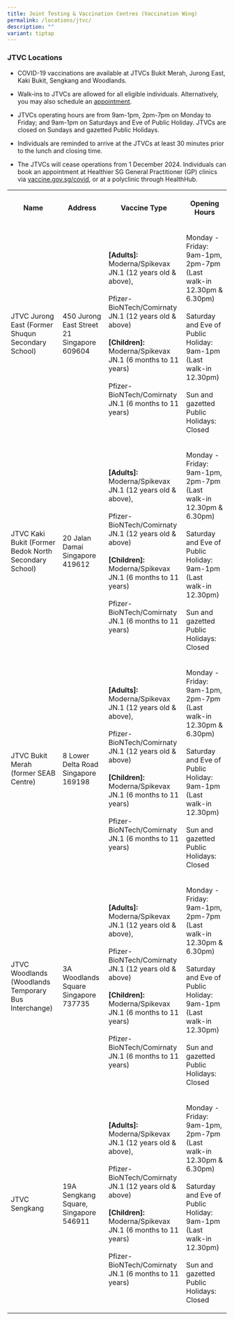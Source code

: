 ```yaml
---
title: Joint Testing & Vaccination Centres (Vaccination Wing)
permalink: /locations/jtvc/
description: ""
variant: tiptap
---
```

<h3><strong>JTVC Locations</strong></h3>
<ul data-tight="true" class="tight">
<li>
<p>COVID-19 vaccinations are available at JTVCs Bukit Merah, Jurong East,
Kaki Bukit, Sengkang and Woodlands.</p>
</li>
<li>
<p>Walk-ins to JTVCs are allowed for all eligible individuals. Alternatively,
you may also schedule an <a href="https://vaccine.gov.sg/covid" rel="noopener noreferrer nofollow" target="_blank">appointment</a>.</p>
</li>
<li>
<p>JTVCs operating hours are from 9am-1pm, 2pm-7pm on Monday to Friday; and
9am-1pm on Saturdays and Eve of Public Holiday. JTVCs are closed on Sundays
and gazetted Public Holidays.</p>
</li>
<li>
<p>Individuals are reminded to arrive at the JTVCs at least 30 minutes prior
to the lunch and closing time.</p>
</li>
<li>
<p>The JTVCs will cease operations from 1 December 2024. Individuals can
book an appointment at Healthier SG General Practitioner (GP) clinics via
<a href="http://vaccine.gov.sg/covid" rel="noopener noreferrer nofollow" target="_blank">vaccine.gov.sg/covid</a>, or at a polyclinic through HealthHub.</p>
</li>
</ul>
<table style="minWidth: 100px">
<colgroup>
<col>
<col>
<col>
<col>
</colgroup>
<tbody>
<tr>
<th rowspan="1" colspan="1">
<p>Name</p>
</th>
<th rowspan="1" colspan="1">
<p>Address</p>
</th>
<th rowspan="1" colspan="1">
<p>Vaccine Type</p>
</th>
<th rowspan="1" colspan="1">
<p>Opening Hours</p>
</th>
</tr>
<tr>
<td rowspan="1" colspan="1">
<p>JTVC Jurong East (Former Shuqun Secondary School)</p>
</td>
<td rowspan="1" colspan="1">
<p>450 Jurong East Street 21 Singapore 609604</p>
</td>
<td rowspan="1" colspan="1">
<p><strong>[Adults]:</strong>
<br>Moderna/Spikevax JN.1 (12 years old &amp; above),
<br>
<br>Pfizer-BioNTech/Comirnaty JN.1 (12 years old &amp; above)
<br>
<br><strong>[Children]:</strong>
<br>Moderna/Spikevax JN.1 (6 months to 11 years)
<br>
<br>Pfizer-BioNTech/Comirnaty JN.1 (6 months to 11 years)</p>
</td>
<td rowspan="1" colspan="1">
<p>Monday - Friday: 9am-1pm, 2pm-7pm (Last walk-in 12.30pm &amp; 6.30pm)
<br>
<br>Saturday and Eve of Public Holiday: 9am-1pm (Last walk-in 12.30pm)
<br>
<br>Sun and gazetted Public Holidays: Closed</p>
</td>
</tr>
<tr>
<td rowspan="1" colspan="1">
<p>JTVC Kaki Bukit (Former Bedok North Secondary School)</p>
</td>
<td rowspan="1" colspan="1">
<p>20 Jalan Damai Singapore 419612</p>
</td>
<td rowspan="1" colspan="1">
<p><strong>[Adults]:</strong>
<br>Moderna/Spikevax JN.1 (12 years old &amp; above),
<br>
<br>Pfizer-BioNTech/Comirnaty JN.1 (12 years old &amp; above)
<br>
<br><strong>[Children]:</strong>
<br>Moderna/Spikevax JN.1 (6 months to 11 years)
<br>
<br>Pfizer-BioNTech/Comirnaty JN.1 (6 months to 11 years)</p>
</td>
<td rowspan="1" colspan="1">
<p>Monday - Friday: 9am-1pm, 2pm-7pm (Last walk-in 12.30pm &amp; 6.30pm)
<br>
<br>Saturday and Eve of Public Holiday: 9am-1pm (Last walk-in 12.30pm)
<br>
<br>Sun and gazetted Public Holidays: Closed</p>
</td>
</tr>
<tr>
<td rowspan="1" colspan="1">
<p>JTVC Bukit Merah (former SEAB Centre)</p>
</td>
<td rowspan="1" colspan="1">
<p>8 Lower Delta Road Singapore 169198</p>
</td>
<td rowspan="1" colspan="1">
<p><strong>[Adults]:</strong>
<br>Moderna/Spikevax JN.1 (12 years old &amp; above),
<br>
<br>Pfizer-BioNTech/Comirnaty JN.1 (12 years old &amp; above)
<br>
<br><strong>[Children]:</strong>
<br>Moderna/Spikevax JN.1 (6 months to 11 years)
<br>
<br>Pfizer-BioNTech/Comirnaty JN.1 (6 months to 11 years)</p>
</td>
<td rowspan="1" colspan="1">
<p>Monday - Friday: 9am-1pm, 2pm-7pm (Last walk-in 12.30pm &amp; 6.30pm)
<br>
<br>Saturday and Eve of Public Holiday: 9am-1pm (Last walk-in 12.30pm)
<br>
<br>Sun and gazetted Public Holidays: Closed</p>
</td>
</tr>
<tr>
<td rowspan="1" colspan="1">
<p>JTVC Woodlands (Woodlands Temporary Bus Interchange)</p>
</td>
<td rowspan="1" colspan="1">
<p>3A Woodlands Square Singapore 737735</p>
</td>
<td rowspan="1" colspan="1">
<p><strong>[Adults]:</strong>
<br>Moderna/Spikevax JN.1 (12 years old &amp; above),
<br>
<br>Pfizer-BioNTech/Comirnaty JN.1 (12 years old &amp; above)
<br>
<br><strong>[Children]:</strong>
<br>Moderna/Spikevax JN.1 (6 months to 11 years)
<br>
<br>Pfizer-BioNTech/Comirnaty JN.1 (6 months to 11 years)</p>
</td>
<td rowspan="1" colspan="1">
<p>Monday - Friday: 9am-1pm, 2pm-7pm (Last walk-in 12.30pm &amp; 6.30pm)
<br>
<br>Saturday and Eve of Public Holiday: 9am-1pm (Last walk-in 12.30pm)
<br>
<br>Sun and gazetted Public Holidays: Closed</p>
</td>
</tr>
<tr>
<td rowspan="1" colspan="1">
<p>JTVC Sengkang</p>
</td>
<td rowspan="1" colspan="1">
<p>19A Sengkang Square, Singapore 546911</p>
</td>
<td rowspan="1" colspan="1">
<p><strong>[Adults]:</strong>
<br>Moderna/Spikevax JN.1 (12 years old &amp; above),
<br>
<br>Pfizer-BioNTech/Comirnaty JN.1 (12 years old &amp; above)
<br>
<br><strong>[Children]:</strong>
<br>Moderna/Spikevax JN.1 (6 months to 11 years)
<br>
<br>Pfizer-BioNTech/Comirnaty JN.1 (6 months to 11 years)</p>
</td>
<td rowspan="1" colspan="1">
<p>Monday - Friday: 9am-1pm, 2pm-7pm (Last walk-in 12.30pm &amp; 6.30pm)
<br>
<br>Saturday and Eve of Public Holiday: 9am-1pm (Last walk-in 12.30pm)
<br>
<br>Sun and gazetted Public Holidays: Closed</p>
</td>
</tr>
</tbody>
</table>
<p></p>